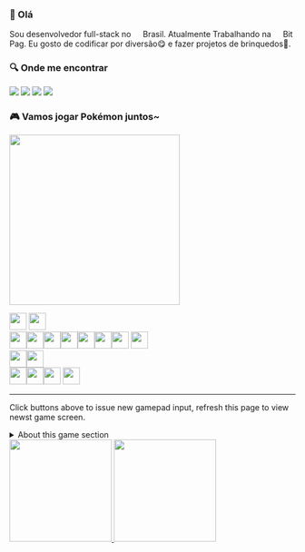 ### 👋 Olá

Sou desenvolvedor full-stack no <img src="https://img1.gratispng.com/20171221/hiw/flag-of-brazil-5a3bc83395abd4.9432475715138673156131.jpg" width="13"/> Brasil. Atualmente Trabalhando na <img src="https://media-exp1.licdn.com/dms/image/C4E0BAQEu4GACB21zzA/company-logo_200_200/0/1640628989485?e=1655942400&v=beta&t=iShz2u0EbauDgdNOwHKQHDjN7nB0htmW9K15c8rq364" width="13" /> Bit Pag. Eu gosto de codificar por diversão😋 e fazer projetos de brinquedos🎈.

<h3> 🔍 Onde me encontrar </h3>
<div>
<a href="https://instagram.com/zdog__" target="_blank"><img src="https://img.shields.io/badge/-Instagram-%23E4405F?style=for-the-badge&logo=instagram&logoColor=white" target="_blank"></a>
<a href="https://www.twitch.tv/zdog__" target="_blank"><img src="https://img.shields.io/badge/Twitch-9146FF?style=for-the-badge&logo=twitch&logoColor=white" target="_blank"></a>
<a href = "mailto:contato@gabrieltelessantos48@gmail.com"><img src="https://img.shields.io/badge/Gmail-D14836?style=for-the-badge&logo=gmail&logoColor=white" target="_blank"></a>
<a href="https://www.linkedin.com/in/gabriel-teles-76a486161" target="_blank"><img src="https://img.shields.io/badge/-LinkedIn-%230077B5?style=for-the-badge&logo=linkedin&logoColor=white" target="_blank"></a>   
</div>

### 🎮 Vamos jogar Pokémon juntos~
<img src="https://toy.aoaoao.me/image" width="300"/> 

<img src="https://raw.githubusercontent.com/zdog10127/zdog10127/master/img/blank.png" width="30"/> <a href="https://toy.aoaoao.me/control?button=2&callback=https://github.com/zdog10127"><img src="https://raw.githubusercontent.com/zdog10127/zdog10127/master/img/up.png" width="30"/></a>
<br><a href="https://toy.aoaoao.me/control?button=1&callback=https://github.com/zdog10127"><img src="https://raw.githubusercontent.com/zdog10127/zdog10127/master/img/left.png" width="30"/></a><img src="https://raw.githubusercontent.com/zdog10127/zdog10127/master/img/blank.png" width="30"/><a href="https://toy.aoaoao.me/control?button=0&callback=https://github.com/zdog10127"><img src="https://raw.githubusercontent.com/zdog10127/zdog10127/master/img/right.png" width="30"/></a><img src="https://raw.githubusercontent.com/zdog10127/zdog10127/master/img/blank.png" width="30"/><img src="https://raw.githubusercontent.com/zdog10127/zdog10127/master/img/blank.png" width="30"/><img src="https://raw.githubusercontent.com/zdog10127/zdog10127/master/img/blank.png" width="30"/><a href="https://toy.aoaoao.me/control?button=5&callback=https://github.com/zdog10127"><img src="https://raw.githubusercontent.com/zdog10127/zdog10127/master/img/B.png" width="30"/></a> <a href="https://toy.aoaoao.me/control?button=4&callback=https://github.com/zdog10127"><img src="https://raw.githubusercontent.com/zdog10127/zdog10127/master/img/A.png" width="30"/></a>
<br><a href="https://toy.aoaoao.me/control?button=3&callback=https://github.com/zdog10127"><img src="https://raw.githubusercontent.com/zdog10127/zdog10127/master/img/blank.png" width="30"/><img src="https://raw.githubusercontent.com/zdog10127/zdog10127/master/img/down.png" width="30"/></a>
<br><img src="https://raw.githubusercontent.com/zdog10127/zdog10127/master/img/blank.png" width="30"/><img src="https://raw.githubusercontent.com/zdog10127/zdog10127/master/img/blank.png" width="30"/><a href="https://toy.aoaoao.me/control?button=6&callback=https://github.com/zdog10127"><img src="https://raw.githubusercontent.com/zdog10127/zdog10127/master/img/select.png" height="30"/></a> <a href="https://toy.aoaoao.me/control?button=7&callback=https://github.com/zdog10127"><img src="https://raw.githubusercontent.com/zdog10127/zdog10127/master/img/start.png" height="30" /></a>

-----

Click buttons above to issue new gamepad input, refresh this page to view newst game screen.

<details><summary>About this game section</summary>
  
  The section is developed based on my previopus GameBoy emulator project [Gameboy.Live](https://github.com/HFO4/gameboy.live), you can use this project to deploy your own "cloud gaming server".
</details>

<div>
<a href="https://github.com/zdog10127">
<img height="180em" src="https://github-readme-stats.vercel.app/api/top-langs/?username=zdog10127&layout=compact&langs_count=7&theme=dracula"/>
<img height="180em" src="https://github-readme-stats.vercel.app/api?username=zdog10127&show_icons=true&theme=dracula&include_all_commits=true&count_private=true"/>
</div>
